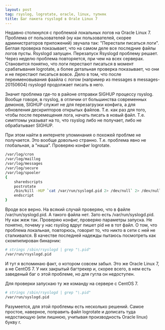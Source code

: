 ```yaml
---
layout: post
tag: rsyslog, logrotate, oracle, linux, тупняк
title: Баг пакета rsyslogd в Orale Linux 7
---
```


Недавно столкнулся с проблемой локальных логов на Oracle Linux 7. Проблема от пользователей (ну как пользователей, скорее администраторов приложений) звучала так: "Перестали писаться логи". Беглая проверка показывает, что на самом деле все последние файлы логов пусты. Rsyslogd запущен. Перезапуск Rsyslogd проблему решает. Через неделю проблема повторяется, при чем на всех серверах. Становится понятно, что логи перестают писаться в момент срабатывания logrotate, а более детальная проверка показывает, чо они и не перестают писаться вовсе. Дело в том, что после переименовывания фаайла с логом (например из messages в messages-20150604) rsyslogd продолжает писать в него.

Значит проблема где-то в районе отправки SIGHUP процессу rsyslog. Вообще говоря, в rsyslog, в отличии от большинства современных демонов, SIGHUP служит не для перезагрузки конфига, а для обновления дескрипторов открытых файлов. Т.е. как раз для того, чтобы после перемещения лога, начать писать в новый файл. Т.е. симптомы указыват на то, что rsyslog либо не получает, либо не обрабатывает SIGHUP. 
 
При этом найти в интернете упоминания о похожей проблме не получается. Это вообще довольно странно. Т.е. проблема явно не глобальная, а "наша". Проверяю конфиг logrotate.

```bash
/var/log/cron
/var/log/maillog
/var/log/messages
/var/log/secure
/var/log/spooler
{
    sharedscripts
    postrotate
	/bin/kill -HUP `cat /var/run/syslogd.pid 2> /dev/null` 2> /dev/null || true
    endscript
}
```

Вроде все верно. На всякий случай проверяю, что в файле /var/run/syslogd.pid. А такого файла нет. Зато есть /var/run/syslogd.pid. Ну как жеж так. Проверяю конфиг, проверяю параметры запуска. Не понятно, почему у нас rsyslog вдруг пишет pid не в тот файл. О том, что проблема локальная, повторюсь, говорит то, что никто в сети с ней не сталкивался. В качестве последней надежды пытаюсь посмотреть как скомпилирован бинарник:

```bash
# strings /sbin/rsyslogd | grep "\.pid"
/var/run/rsyslogd.pid
```

И тут я вспоминаю факт, о котором совсем забыл. Это же Oracle Linux 7, а не CentOS 7. У них закрытый багтрекер и, скорее всего, в нем есть заведеный баг о этой проблеме, но для гугла он недоступен.

Для проверки запускаю ту же команду на сервере с CentOS 7.

```bash
# strings /sbin/rsyslogd | grep "\.pid"
/var/run/syslogd.pid
```

Разумеется, для этой проблемы есть несколько решений. Самое простое, наверное, поправить файл logrotate и дописать туда недостающую (или лишнюю, учитывая производность Oracle linux) букву r.